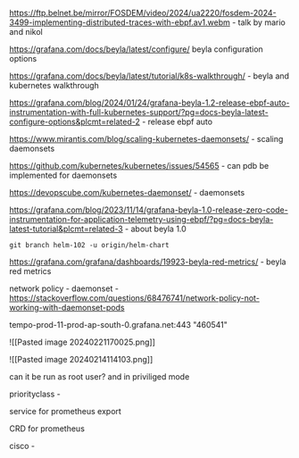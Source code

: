 
https://ftp.belnet.be/mirror/FOSDEM/video/2024/ua2220/fosdem-2024-3499-implementing-distributed-traces-with-ebpf.av1.webm  - talk by mario and nikol

https://grafana.com/docs/beyla/latest/configure/ beyla configuration options

https://grafana.com/docs/beyla/latest/tutorial/k8s-walkthrough/ - beyla and kubernetes walkthrough

https://grafana.com/blog/2024/01/24/grafana-beyla-1.2-release-ebpf-auto-instrumentation-with-full-kubernetes-support/?pg=docs-beyla-latest-configure-options&plcmt=related-2  - release ebpf auto 


https://www.mirantis.com/blog/scaling-kubernetes-daemonsets/   - scaling daemonsets

https://github.com/kubernetes/kubernetes/issues/54565 - can pdb be implemented for daemonsets

https://devopscube.com/kubernetes-daemonset/ - daemonsets


https://grafana.com/blog/2023/11/14/grafana-beyla-1.0-release-zero-code-instrumentation-for-application-telemetry-using-ebpf/?pg=docs-beyla-latest-tutorial&plcmt=related-3 - about beyla 1.0

```
git branch helm-102 -u origin/helm-chart
```

https://grafana.com/grafana/dashboards/19923-beyla-red-metrics/ - beyla red metrics


network policy - daemonset  - https://stackoverflow.com/questions/68476741/network-policy-not-working-with-daemonset-pods




tempo-prod-11-prod-ap-south-0.grafana.net:443
"460541"

![[Pasted image 20240221170025.png]]


![[Pasted image 20240214114103.png]]



can it be run as root user? and in priviliged mode

priorityclass - 

service for prometheus export 

CRD for prometheus



cisco - 